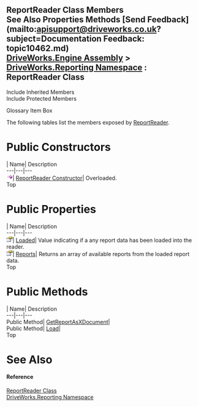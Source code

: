 ReportReader Class Members   
See Also Properties Methods [Send Feedback](mailto:apisupport@driveworks.co.uk?subject=Documentation Feedback: topic10462.md)  
[DriveWorks.Engine Assembly](topic2156.md) > [DriveWorks.Reporting Namespace](topic10334.md) : ReportReader Class  
---  
  
Include Inherited Members    
Include Protected Members  


Glossary Item Box

The following tables list the members exposed by [ReportReader](topic10462.md).

# Public Constructors

| Name| Description  
---|---|---  
![Public Constructor](dotnetimages/publicConstructor.gif)| [ReportReader Constructor](topic10468.md)| Overloaded.   
Top

# Public Properties

| Name| Description  
---|---|---  
![Public Property](dotnetimages/publicProperty.gif)| [Loaded](topic10474.md)| Value indicating if a any report data has been loaded into the reader.   
![Public Property](dotnetimages/publicProperty.gif)| [Reports](topic10475.md)| Returns an array of available reports from the loaded report data.   
Top

# Public Methods

| Name| Description  
---|---|---  
Public Method| [GetReportAsXDocument](topic10471.md)|   
Public Method| [Load](topic10473.md)|   
Top

# See Also

#### Reference

[ReportReader Class](topic10462.md)   
[DriveWorks.Reporting Namespace](topic10334.md)


